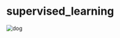 # supervised_learning
![dog](https://user-images.githubusercontent.com/85587286/184654144-1c8829d2-b57a-4245-b376-c1a7dbec76d1.gif)
